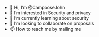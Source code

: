 - 👋 Hi, I’m @CampooseJohn
- 👀 I’m interested in Security and privacy
- 🌱 I’m currently learning about security
- 💞️ I’m looking to collaborate on proposals     
- 📫 How to reach me by mailing me                                                                                                                                                                 
 
<!---
CampooseJohn/CampooseJohn is a ✨ special ✨ repository because its `README.md` (this file) appears on your GitHub profile.
You can click the Preview link to take a look at your changes.
--->
